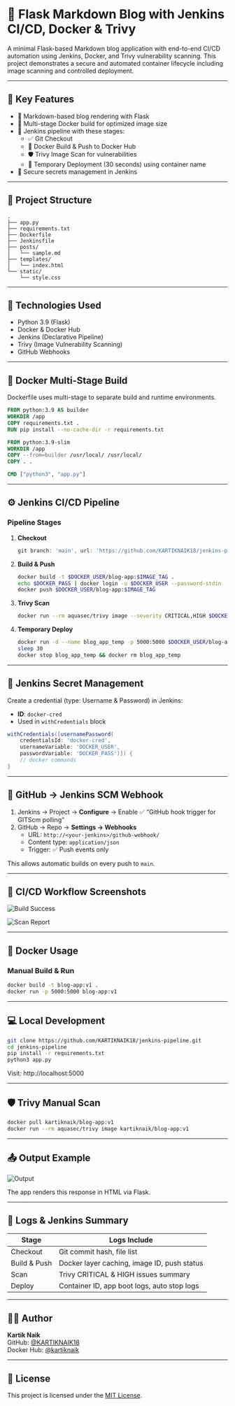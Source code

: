 # 📝 Flask Markdown Blog with Jenkins CI/CD, Docker & Trivy

A minimal Flask-based Markdown blog application with end-to-end CI/CD automation using Jenkins, Docker, and Trivy vulnerability scanning. This project demonstrates a secure and automated container lifecycle including image scanning and controlled deployment.

---

## 🌟 Key Features

- 🧾 Markdown-based blog rendering with Flask
- 🐳 Multi-stage Docker build for optimized image size
- 🔁 Jenkins pipeline with these stages:
  - ✅ Git Checkout
  - 🔨 Docker Build & Push to Docker Hub
  - 🛡️ Trivy Image Scan for vulnerabilities
  - 🚀 Temporary Deployment (30 seconds) using container name
- 🔐 Secure secrets management in Jenkins

---

## 📁 Project Structure

```
.
├── app.py
├── requirements.txt
├── Dockerfile
├── Jenkinsfile
├── posts/
│   └── sample.md
├── templates/
│   └── index.html
└── static/
    └── style.css
```

---

## 🧪 Technologies Used

- Python 3.9 (Flask)
- Docker & Docker Hub
- Jenkins (Declarative Pipeline)
- Trivy (Image Vulnerability Scanning)
- GitHub Webhooks

---

## 🐳 Docker Multi-Stage Build

Dockerfile uses multi-stage to separate build and runtime environments.

```Dockerfile
FROM python:3.9 AS builder
WORKDIR /app
COPY requirements.txt .
RUN pip install --no-cache-dir -r requirements.txt

FROM python:3.9-slim
WORKDIR /app
COPY --from=builder /usr/local/ /usr/local/
COPY . .

CMD ["python3", "app.py"]
```

---

## ⚙️ Jenkins CI/CD Pipeline

### Pipeline Stages

1. **Checkout**
   ```groovy
   git branch: 'main', url: 'https://github.com/KARTIKNAIK18/jenkins-pipeline.git'
   ```

2. **Build & Push**
   ```bash
   docker build -t $DOCKER_USER/blog-app:$IMAGE_TAG .
   echo $DOCKER_PASS | docker login -u $DOCKER_USER --password-stdin
   docker push $DOCKER_USER/blog-app:$IMAGE_TAG
   ```

3. **Trivy Scan**
   ```bash
   docker run --rm aquasec/trivy image --severity CRITICAL,HIGH $DOCKER_USER/blog-app:$IMAGE_TAG || true
   ```

4. **Temporary Deploy**
   ```bash
   docker run -d --name blog_app_temp -p 5000:5000 $DOCKER_USER/blog-app:$IMAGE_TAG
   sleep 30
   docker stop blog_app_temp && docker rm blog_app_temp
   ```

---

## 🔐 Jenkins Secret Management

Create a credential (type: Username & Password) in Jenkins:

- **ID**: `docker-cred`
- Used in `withCredentials` block

```groovy
withCredentials([usernamePassword(
    credentialsId: 'docker-cred',
    usernameVariable: 'DOCKER_USER',
    passwordVariable: 'DOCKER_PASS')]) {
    // docker commands
}
```

---

## 🔄 GitHub → Jenkins SCM Webhook

1. Jenkins → Project → **Configure** → Enable ✅ “GitHub hook trigger for GITScm polling”  
2. GitHub → Repo → **Settings → Webhooks**  
   - URL: `http://<your-jenkins>/github-webhook/`
   - Content type: `application/json`
   - Trigger: ✅ Push events only

This allows automatic builds on every push to `main`.

---

## 📸 CI/CD Workflow Screenshots


![Build Success](images/pipeview.png)

![Scan Report](images/trivy.png)


---

## 🐳 Docker Usage

### Manual Build & Run

```bash
docker build -t blog-app:v1 .
docker run -p 5000:5000 blog-app:v1
```

---

## 💻 Local Development

```bash
git clone https://github.com/KARTIKNAIK18/jenkins-pipeline.git
cd jenkins-pipeline
pip install -r requirements.txt
python3 app.py
```

Visit: http://localhost:5000

---

## 🛡️ Trivy Manual Scan

```bash
docker pull kartiknaik/blog-app:v1
docker run --rm aquasec/trivy image kartiknaik/blog-app:v1
```

---

## 📤 Output Example

![Output](images/output.png)

The app renders this response in HTML via Flask.

---

## 📜 Logs & Jenkins Summary

| Stage       | Logs Include                                  |
|-------------|-----------------------------------------------|
| Checkout    | Git commit hash, file list                    |
| Build & Push| Docker layer caching, image ID, push status  |
| Scan        | Trivy CRITICAL & HIGH issues summary          |
| Deploy      | Container ID, app boot logs, auto stop logs   |

---

## 👨‍💻 Author

**Kartik Naik**  
GitHub: [@KARTIKNAIK18](https://github.com/KARTIKNAIK18)  
Docker Hub: [@kartiknaik](https://hub.docker.com/u/kartiknaik)

---

## 📄 License

This project is licensed under the [MIT License](LICENSE).
